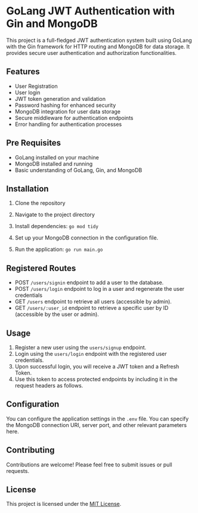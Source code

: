 # GoLang JWT Authentication with Gin and MongoDB

This project is a full-fledged JWT authentication system built using GoLang with the Gin framework for HTTP routing and MongoDB for data storage. It provides secure user authentication and authorization functionalities.

## Features

- User Registration
- User login
- JWT token generation and validation
- Password hashing for enhanced security
- MongoDB integration for user data storage
- Secure middleware for authentication endpoints
- Error handling for authentication processes

## Pre Requisites

- GoLang installed on your machine
- MongoDB installed and running
- Basic understanding of GoLang, Gin, and MongoDB

## Installation

1. Clone the repository

2. Navigate to the project directory

4. Install dependencies:
`go mod tidy`

5. Set up your MongoDB connection in the configuration file.

6. Run the application:
`go run main.go`

## Registered Routes
- POST `/users/signin` endpoint to add a user to the database.
- POST `/users/login` endpoint to log in a user and regenerate the user credentials
- GET `/users` endpoint to retrieve all users (accessible by admin).
- GET `/users/:user_id` endpoint to retrieve a specific user by ID (accessible by the user or admin).

## Usage
1. Register a new user using the `users/signup` endpoint.
2. Login using the `users/login` endpoint with the registered user credentials.
4. Upon successful login, you will receive a JWT token and a Refresh Token.
5. Use this token to access protected endpoints by including it in the request headers as follows.

## Configuration

You can configure the application settings in the `.env` file. You can specify the MongoDB connection URI, server port, and other relevant parameters here.

## Contributing

Contributions are welcome! Please feel free to submit issues or pull requests.

## License

This project is licensed under the [MIT License](LICENSE).


